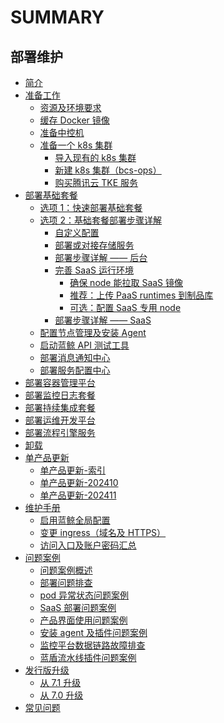 # SUMMARY

## 部署维护
* [简介](index.md)
* [准备工作]()
    * [资源及环境要求](prepare.md)
    * [缓存 Docker 镜像](docker-registry-cache.md)
    * [准备中控机](prepare-bkctrl.md)
    * [准备一个 k8s 集群]()
        * [导入现有的 k8s 集群](get-k8s-import-kubeconfig.md)
        * [新建 k8s 集群（bcs-ops）](get-k8s-create-bcsops.md)
        * [购买腾讯云 TKE 服务](get-k8s-purchase-tke.md)
* [部署基础套餐]()
    * [选项 1：快速部署基础套餐](install-bkce.md)
    * [选项 2：基础套餐部署步骤详解]()
        * [自定义配置](custom-values.md)
        * [部署或对接存储服务](storage-services.md)
        * [部署步骤详解 —— 后台](manual-install-bkce.md)
        * [完善 SaaS 运行环境]()
            * [确保 node 能拉取 SaaS 镜像](saas-node-pull-images.md)
            * [推荐：上传 PaaS runtimes 到制品库](paas-upload-runtimes.md)
            * [可选：配置 SaaS 专用 node](saas-dedicated-node.md)
        * [部署步骤详解 —— SaaS](manual-install-saas.md)
    * [配置节点管理及安装 Agent](config-nodeman.md)
    * [启动蓝鲸 API 测试工具](run-apicheck.md)
    * [部署消息通知中心](install-notice.md)
    * [部署服务配置中心](install-bscp.md)
* [部署容器管理平台](install-bcs.md)
* [部署监控日志套餐](install-co-suite.md)
* [部署持续集成套餐](install-ci-suite.md)
* [部署运维开发平台](install-lesscode.md)
* [部署流程引擎服务](install-flowengine.md)
* [卸载](uninstall.md)
* [单产品更新]()
    * [单产品更新-索引](update.md)
    * [单产品更新-202410](updates/202410.md)
    * [单产品更新-202411](updates/202411.md)
* [维护手册]()
    * [启用蓝鲸全局配置](config-bk-config.md)
    * [变更 ingress（域名及 HTTPS）](config-ingress.md)
    * [访问入口及账户密码汇总](access.md)
* [问题案例]()
    * [问题案例概述](troubles.md)
    * [部署问题排查](troubles/deploy-helm.md)
    * [pod 异常状态问题案例](troubles/deploy-pod-unready.md)
    * [SaaS 部署问题案例](troubles/deploy-saas.md)
    * [产品界面使用问题案例](troubles/bk-web.md)
    * [安装 agent 及插件问题案例](troubles/gse-agent.md)
    * [监控平台数据链路故障排查](troubles/monitor-datalink.md)
    * [蓝盾流水线插件问题案例](troubles/ci-dev.md)
* [发行版升级]()
    * [从 7.1 升级](upgrade-from-v71.md)
    * [从 7.0 升级](upgrade-from-v70.md)
* [常见问题](faq.md)

